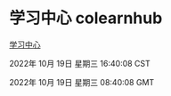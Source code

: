 # 学习中心 colearnhub
[学习中心](http://59.174.8.172:56308/colearnhub/)

2022年 10月 19日 星期三 16:40:08 CST

2022年 10月 19日 星期三 08:40:08 GMT
